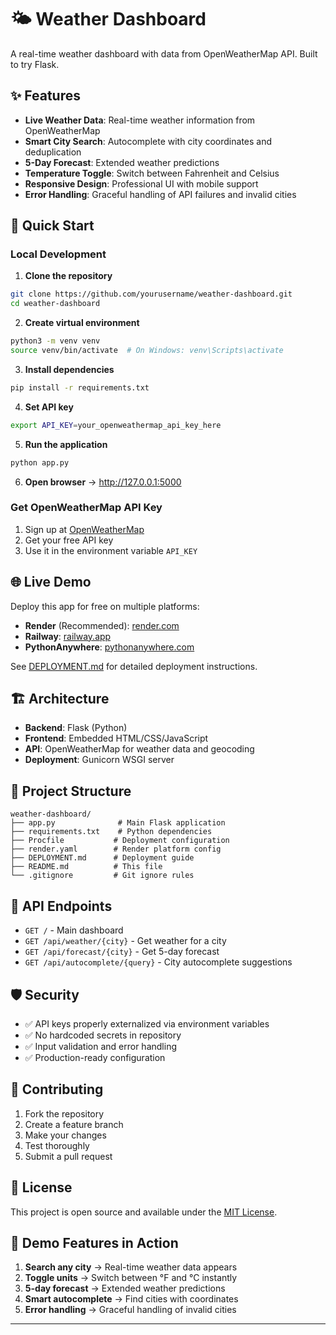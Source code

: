 # 🌤️ Weather Dashboard

A real-time weather dashboard with data from OpenWeatherMap API. Built to try Flask.

## ✨ Features

- **Live Weather Data**: Real-time weather information from OpenWeatherMap
- **Smart City Search**: Autocomplete with city coordinates and deduplication
- **5-Day Forecast**: Extended weather predictions
- **Temperature Toggle**: Switch between Fahrenheit and Celsius
- **Responsive Design**: Professional UI with mobile support
- **Error Handling**: Graceful handling of API failures and invalid cities

## 🚀 Quick Start

### Local Development

1. **Clone the repository**

```bash
git clone https://github.com/yourusername/weather-dashboard.git
cd weather-dashboard
```

2. **Create virtual environment**

```bash
python3 -m venv venv
source venv/bin/activate  # On Windows: venv\Scripts\activate
```

3. **Install dependencies**

```bash
pip install -r requirements.txt
```

4. **Set API key**

```bash
export API_KEY=your_openweathermap_api_key_here
```

5. **Run the application**

```bash
python app.py
```

6. **Open browser** → http://127.0.0.1:5000

### Get OpenWeatherMap API Key

1. Sign up at [OpenWeatherMap](https://openweathermap.org/api)
2. Get your free API key
3. Use it in the environment variable `API_KEY`

## 🌐 Live Demo

Deploy this app for free on multiple platforms:

- **Render** (Recommended): [render.com](https://render.com)
- **Railway**: [railway.app](https://railway.app)
- **PythonAnywhere**: [pythonanywhere.com](https://pythonanywhere.com)

See [DEPLOYMENT.md](DEPLOYMENT.md) for detailed deployment instructions.

## 🏗️ Architecture

- **Backend**: Flask (Python)
- **Frontend**: Embedded HTML/CSS/JavaScript
- **API**: OpenWeatherMap for weather data and geocoding
- **Deployment**: Gunicorn WSGI server

## 📁 Project Structure

```
weather-dashboard/
├── app.py              # Main Flask application
├── requirements.txt    # Python dependencies
├── Procfile           # Deployment configuration
├── render.yaml        # Render platform config
├── DEPLOYMENT.md      # Deployment guide
├── README.md          # This file
└── .gitignore         # Git ignore rules
```

## 🔧 API Endpoints

- `GET /` - Main dashboard
- `GET /api/weather/{city}` - Get weather for a city
- `GET /api/forecast/{city}` - Get 5-day forecast
- `GET /api/autocomplete/{query}` - City autocomplete suggestions

## 🛡️ Security

- ✅ API keys properly externalized via environment variables
- ✅ No hardcoded secrets in repository
- ✅ Input validation and error handling
- ✅ Production-ready configuration

## 🤝 Contributing

1. Fork the repository
2. Create a feature branch
3. Make your changes
4. Test thoroughly
5. Submit a pull request

## 📄 License

This project is open source and available under the [MIT License](LICENSE).

## 🎉 Demo Features in Action

1. **Search any city** → Real-time weather data appears
2. **Toggle units** → Switch between °F and °C instantly
3. **5-day forecast** → Extended weather predictions
4. **Smart autocomplete** → Find cities with coordinates
5. **Error handling** → Graceful handling of invalid cities

---
